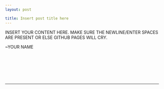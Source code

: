 ```yaml
---
layout: post

title: Insert post title here
---
```


INSERT YOUR CONTENT HERE. MAKE SURE THE NEWLINE/ENTER SPACES ARE PRESENT OR ELSE GITHUB PAGES WILL CRY.

~YOUR NAME

<br>
<br>
<br>
<br>
<br>
<hr>
<br>
<br>
<br>
<br>
<br>
